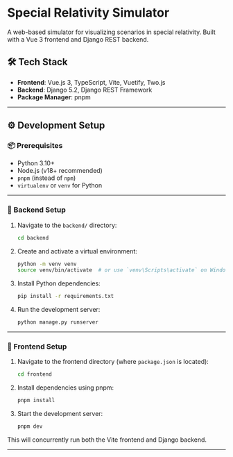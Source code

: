 # Special Relativity Simulator

A web-based simulator for visualizing scenarios in special relativity. Built with a Vue 3 frontend and Django REST backend.

## 🛠️ Tech Stack

- **Frontend**: Vue.js 3, TypeScript, Vite, Vuetify, Two.js
- **Backend**: Django 5.2, Django REST Framework
- **Package Manager**: pnpm

---

## ⚙️ Development Setup

### 📦 Prerequisites

- Python 3.10+
- Node.js (v18+ recommended)
- `pnpm` (instead of `npm`)
- `virtualenv` or `venv` for Python

---

### 🔧 Backend Setup

1. Navigate to the `backend/` directory:

    ```bash
    cd backend
    ```

2. Create and activate a virtual environment:

    ```bash
    python -m venv venv
    source venv/bin/activate  # or use `venv\Scripts\activate` on Windows
    ```

3. Install Python dependencies:

    ```bash
    pip install -r requirements.txt
    ```

4. Run the development server:

    ```bash
    python manage.py runserver
    ```

---

### 🎨 Frontend Setup

1. Navigate to the frontend directory (where `package.json` is located):

    ```bash
    cd frontend
    ```

2. Install dependencies using pnpm:

    ```bash
    pnpm install
    ```

3. Start the development server:

    ```bash
    pnpm dev
    ```

This will concurrently run both the Vite frontend and Django backend.

---
